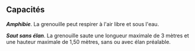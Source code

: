 ## Capacités
_**Amphibie**_. La grenouille peut respirer à l'air libre et sous l'eau.

_**Saut sans élan**_. La grenouille saute une longueur maximale de 3 mètres et une hauteur maximale de 1,50 mètres, sans ou avec élan préalable.
